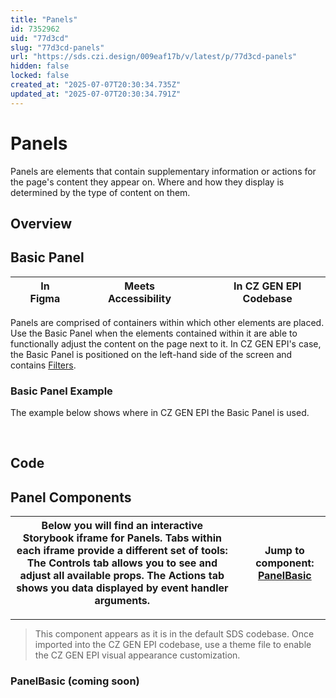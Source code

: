 ```yaml
---
title: "Panels"
id: 7352962
uid: "77d3cd"
slug: "77d3cd-panels"
url: "https://sds.czi.design/009eaf17b/v/latest/p/77d3cd-panels"
hidden: false
locked: false
created_at: "2025-07-07T20:30:34.735Z"
updated_at: "2025-07-07T20:30:34.791Z"
---
```


# Panels

Panels are elements that contain supplementary information or actions for the page's content they appear on. Where and how they display is determined by the type of content on them.

## Overview

## Basic Panel

|  | In Figma |   |  | Meets Accessibility |   |  | In CZ GEN EPI Codebase |
| --- | --- | --- | --- | --- | --- | --- | --- |

Panels are comprised of containers within which other elements are placed. Use the Basic Panel when the elements contained within it are able to functionally adjust the content on the page next to it. In CZ GEN EPI's case, the Basic Panel is positioned on the left-hand side of the screen and contains [Filters](https://sds.czi.design/009eaf17b/v/0/p/26758d-filters). 

### Basic Panel Example

The example below shows where in CZ GEN EPI the Basic Panel is used.

 

## Code

## Panel Components

| Below you will find an interactive Storybook iframe for Panels.  Tabs within each iframe provide a different set of tools: The Controls tab allows you to see and adjust all available props. The Actions tab shows you data displayed by event handler arguments. |   | **Jump to component:** [PanelBasic](https://sds.czi.design/009eaf17b/v/0/p/77d3cd-panels/t/51d93f) |
| --- | --- | --- |

---

>This component appears as it is in the default SDS codebase. Once imported into the CZ GEN EPI codebase, use a theme file to enable the CZ GEN EPI visual appearance customization.

### PanelBasic (coming soon) 

